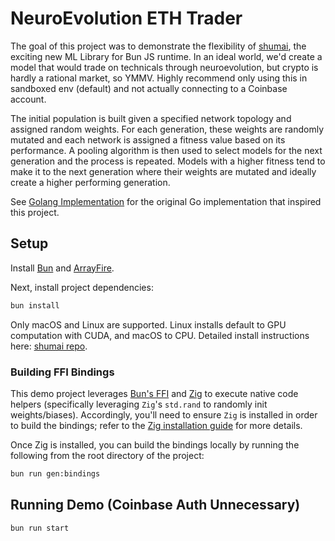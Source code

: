 # NeuroEvolution ETH Trader

The goal of this project was to demonstrate the flexibility of [shumai](https://github.com/facebookresearch/shumai), the exciting new ML Library for Bun JS runtime. In an ideal world, we'd create a model that would trade on technicals through neuroevolution, but crypto is hardly a rational market, so YMMV. Highly recommend only using this in sandboxed env (default) and not actually connecting to a Coinbase account.

The initial population is built given a specified network topology and assigned random weights. For each generation, these weights are randomly mutated and each network is assigned a fitness value based on its performance. A pooling algorithm is then used to select models for the next generation and the process is repeated. Models with a higher fitness tend to make it to the next generation where their weights are mutated and ideally create a higher performing generation.

See [Golang Implementation](https://github.com/SC4RECOIN/NeuroEvolution-BTC-Trader) for the original Go implementation that inspired this project.

## Setup

Install [Bun](https://bun.sh/) and [ArrayFire](https://github.com/arrayfire/arrayfire/wiki/Getting-ArrayFire).

Next, install project dependencies:

```sh
bun install
```

Only macOS and Linux are supported. Linux installs default to GPU computation with CUDA, and macOS to CPU. Detailed install instructions here: [shumai repo](https://github.com/facebookresearch/shumai#install).

### Building FFI Bindings

This demo project leverages [Bun's FFI](https://github.com/oven-sh/bun#bunffi-foreign-functions-interface) and [Zig](https://ziglang.org) to execute native code helpers (specifically leveraging `Zig`'s `std.rand` to randomly init weights/biases). Accordingly, you'll need to ensure `Zig` is installed in order to build the bindings; refer to the [Zig installation guide](https://ziglang.org/learn/getting-started/#installing-zig) for more details.

Once Zig is installed, you can build the bindings locally by running the following from the root directory of the project:

```sh
bun run gen:bindings
```

## Running Demo (Coinbase Auth Unnecessary)

```sh
bun run start
```
